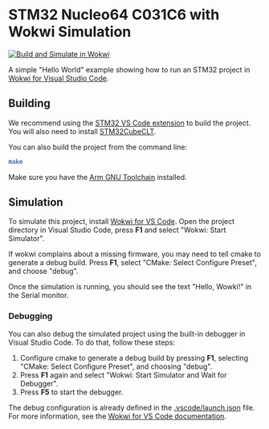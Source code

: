 # STM32 Nucleo64 C031C6 with Wokwi Simulation

[![Build and Simulate in Wokwi](https://github.com/wokwi/stm32-hello-wokwi/actions/workflows/ci.yml/badge.svg)](https://github.com/wokwi/stm32-hello-wokwi/actions/workflows/ci.yml)

A simple "Hello World" example showing how to run an STM32 project in [Wokwi for Visual Studio Code](https://marketplace.visualstudio.com/items?itemName=wokwi.wokwi-vscode).

## Building
We recommend using the [STM32 VS Code extension](https://marketplace.visualstudio.com/items?itemName=stmicroelectronics.stm32-vscode-extension) to build the project. You will also need to install [STM32CubeCLT](https://www.st.com/en/development-tools/stm32cubeclt.html#get-software).

You can also build the project from the command line:

```bash
make
```

Make sure you have the [Arm GNU Toolchain](https://developer.arm.com/downloads/-/arm-gnu-toolchain-downloads) installed.

## Simulation

To simulate this project, install [Wokwi for VS Code](https://marketplace.visualstudio.com/items?itemName=wokwi.wokwi-vscode). Open the project directory in Visual Studio Code, press **F1** and select "Wokwi: Start Simulator".

If wokwi complains about a missing firmware, you may need to tell cmake to generate a debug build. Press **F1**, select "CMake: Select Configure Preset", and choose "debug".

Once the simulation is running, you should see the text "Hello, Wowki!" in the Serial monitor.

### Debugging

You can also debug the simulated project using the built-in debugger in Visual Studio Code. To do that, follow these steps:

1. Configure cmake to generate a debug build by pressing **F1**, selecting "CMake: Select Configure Preset", and choosing "debug".
2. Press **F1** again and select "Wokwi: Start Simulator and Wait for Debugger".
3. Press **F5** to start the debugger.

The debug configuration is already defined in the [.vscode/launch.json](.vscode/launch.json) file. For more information, see the [Wokwi for VS Code documentation](https://docs.wokwi.com/vscode/debugging).
